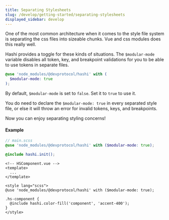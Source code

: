 ```yaml
---
title: Separating Stylesheets
slug: /develop/getting-started/separating-stylesheets
displayed_sidebar: develop
---
```

One of the most common architecture when it comes to the style file system is separating the css files into sizeable
chunks. Vue and css modules does this really well.

Hashi provides a toggle for these kinds of situations. The `$modular-mode` variable disables all token, key, and
breakpoint validations for you to be able to use tokens in separate files.

```scss
@use 'node_modules/@devprotocol/hashi' with (
  $modular-mode: true
);
```

By default, `$modular-mode` is set to `false`. Set it to `true` to use it.

You do need to declare the `$modular-mode: true` in every separated style file, or else it will throw an error for
invalid tokens, keys, and breakpoints.

Now you can enjoy separating styling concerns!

#### Example

```scss
// main.scss
@use 'node_modules/@devprotocol/hashi' with ($modular-mode: true);

@include hashi.init();
```

```vue
<!-- HSComponent.vue -->
<template>
  ...
</template>

<style lang="scss">
@use 'node_modules/@devprotocol/hashi' with ($modular-mode: true);

.hs-component {
  @include hashi.color-fill('component', 'accent-400');
}
</style>
```
